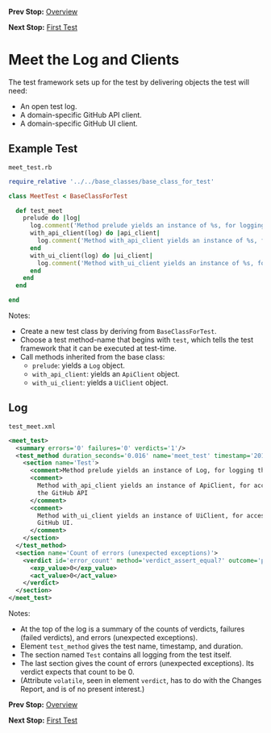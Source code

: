 <!--- GENERATED FILE, DO NOT EDIT --->
**Prev Stop:** [Overview](./Overview.md#overview)

**Next Stop:** [First Test](./First.md#first-test)


# Meet the Log and Clients

The test framework sets up for the test by delivering objects the test will need:

- An open test log.
- A domain-specific GitHub API client.
- A domain-specific GitHub UI client.

## Example Test

<code>meet_test.rb</code>
```ruby
require_relative '../../base_classes/base_class_for_test'

class MeetTest < BaseClassForTest

  def test_meet
    prelude do |log|
      log.comment('Method prelude yields an instance of %s, for logging the test.' % log.class.name)
      with_api_client(log) do |api_client|
        log.comment('Method with_api_client yields an instance of %s, for accessing the GitHub API' % api_client.class.name)
      end
      with_ui_client(log) do |ui_client|
        log.comment('Method with_ui_client yields an instance of %s, for accessing the GitHub UI.' % ui_client.class.name)
      end
    end
  end

end
```

Notes:

- Create a new test class by deriving from `BaseClassForTest`.
- Choose a test method-name that begins with `test`, which tells the test framework that it can be executed at test-time.
- Call methods inherited from the base class:
  - `prelude`:  yields a `Log` object.
  - `with_api_client`:  yields an `ApiClient` object.
  - `with_ui_client`:  yields a `UiClient` object.

## Log

<code>test_meet.xml</code>
```xml
<meet_test>
  <summary errors='0' failures='0' verdicts='1'/>
  <test_method duration_seconds='0.016' name='meet_test' timestamp='2017-12-18-Mon-11.42.18.400'>
    <section name='Test'>
      <comment>Method prelude yields an instance of Log, for logging the test.</comment>
      <comment>
        Method with_api_client yields an instance of ApiClient, for accessing
        the GitHub API
      </comment>
      <comment>
        Method with_ui_client yields an instance of UiClient, for accessing the
        GitHub UI.
      </comment>
    </section>
  </test_method>
  <section name='Count of errors (unexpected exceptions)'>
    <verdict id='error_count' method='verdict_assert_equal?' outcome='passed' volatile='true'>
      <exp_value>0</exp_value>
      <act_value>0</act_value>
    </verdict>
  </section>
</meet_test>
```

Notes:

- At the top of the log is a summary of the counts of verdicts, failures (failed verdicts), and errors (unexpected exceptions).
- Element `test_method` gives the test name, timestamp, and duration.
- The section named `Test` contains all logging from the test itself.
- The last section gives the count of errors (unexpected exceptions).  Its verdict expects that count to be 0.
- (Attribute `volatile`, seen in element `verdict`, has to do with the Changes Report, and is of no present interest.)

**Prev Stop:** [Overview](./Overview.md#overview)

**Next Stop:** [First Test](./First.md#first-test)

